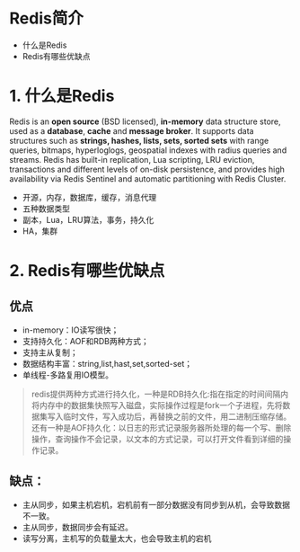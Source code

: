 # Redis简介

* 什么是Redis
* Redis有哪些优缺点

# 1. 什么是Redis

Redis is an **open source** (BSD licensed), **in-memory** data structure store, used as a **database**, **cache** and **message broker**. It supports data structures such as **strings, hashes, lists, sets, sorted sets** with range queries, bitmaps, hyperloglogs, geospatial indexes with radius queries and streams. Redis has built-in replication, Lua scripting, LRU eviction, transactions and different levels of on-disk persistence, and provides high availability via Redis Sentinel and automatic partitioning with Redis Cluster.

* 开源，内存，数据库，缓存，消息代理
* 五种数据类型
* 副本，Lua，LRU算法，事务，持久化
* HA，集群

# 2. Redis有哪些优缺点

## 优点

* in-memory：IO读写很快；
* 支持持久化：AOF和RDB两种方式；
* 支持主从复制；
* 数据结构丰富：string,list,hast,set,sorted-set；
* 单线程-多路复用IO模型。

>redis提供两种方式进行持久化，一种是RDB持久化:指在指定的时间间隔内将内存中的数据集快照写入磁盘，实际操作过程是fork一个子进程，先将数据集写入临时文件，写入成功后，再替换之前的文件，用二进制压缩存储。还有一种是AOF持久化：以日志的形式记录服务器所处理的每一个写、删除操作，查询操作不会记录，以文本的方式记录，可以打开文件看到详细的操作记录。
 

## 缺点：

* 主从同步，如果主机宕机，宕机前有一部分数据没有同步到从机，会导致数据不一致。
* 主从同步，数据同步会有延迟。
* 读写分离，主机写的负载量太大，也会导致主机的宕机